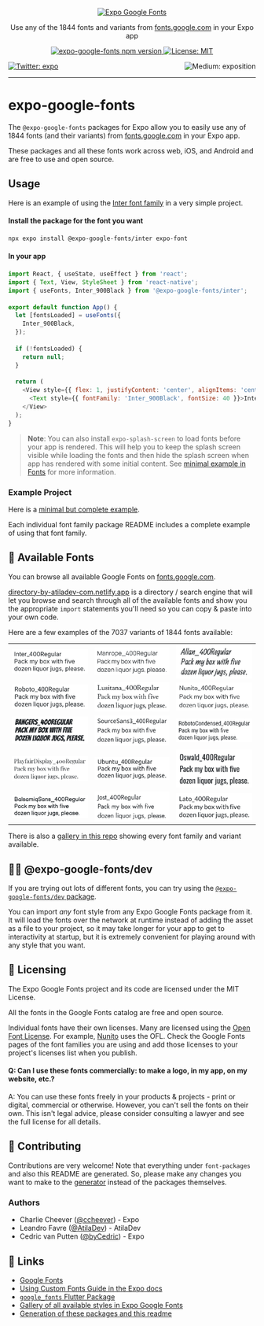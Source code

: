 <!--
This file is generated by @expo-google-fonts/generator
If you want to modify it, go to packages/generator/templates
-->

<p align="center">
  <a href="https://github.com/expo/google-fonts">
    <img alt="Expo Google Fonts" src="./gifs/title.gif">
  </a>
</p>

<p align="center">Use any of the 1844 fonts and variants from <a href="https://fonts.google.com" target="_blank">fonts.google.com</a> in your Expo app</p>

<p align="center">
  <a aria-label="npm version" href="https://www.npmjs.com/org/expo-google-fonts" target="_blank">
    <img alt="expo-google-fonts npm version" src="https://flat.badgen.net/npm/v/@expo-google-fonts/dev" />
  </a>
  <a aria-label="Expo is free to use" href="https://github.com/expo/expo/blob/master/LICENSE" target="_blank">
    <img alt="License: MIT" src="https://flat.badgen.net/github/license/expo/google-fonts" target="_blank" />
  </a>
</p>

<p>
  <a aria-label="Follow @expo on Twitter" href="https://twitter.com/intent/follow?screen_name=expo" target="_blank">
    <img  alt="Twitter: expo" src="https://img.shields.io/twitter/follow/expo.svg?style=flat-square&label=Follow%20%40expo&logo=TWITTER&logoColor=FFFFFF&labelColor=00aced&logoWidth=15&color=lightgray" target="_blank" />
  </a>
  <a aria-label="Follow Expo on Medium" href="https://blog.expo.io">
    <img align="right" alt="Medium: exposition" src="https://img.shields.io/badge/Learn%20more%20on%20our%20blog-lightgray.svg?style=flat-square" target="_blank" />
  </a>
</p>

---

# expo-google-fonts

The `@expo-google-fonts` packages for Expo allow you to easily use any of 1844 fonts (and their variants) from [fonts.google.com](https://fonts.google.com) in your Expo app.

These packages and all these fonts work across web, iOS, and Android and are free to use and open source.

## Usage

Here is an example of using the [Inter font family](https://fonts.google.com/specimen/Inter) in a very simple project.

#### Install the package for the font you want

```sh
npx expo install @expo-google-fonts/inter expo-font
```

#### In your app

```js
import React, { useState, useEffect } from 'react';
import { Text, View, StyleSheet } from 'react-native';
import { useFonts, Inter_900Black } from '@expo-google-fonts/inter';

export default function App() {
  let [fontsLoaded] = useFonts({
    Inter_900Black,
  });

  if (!fontsLoaded) {
    return null;
  }

  return (
    <View style={{ flex: 1, justifyContent: 'center', alignItems: 'center' }}>
      <Text style={{ fontFamily: 'Inter_900Black', fontSize: 40 }}>Inter Black</Text>
    </View>
  );
}
```

> **Note**: You can also install `expo-splash-screen` to load fonts before your app is rendered. This will help you to keep the splash screen visible while loading the fonts and then hide the splash screen when app has rendered with some initial content. See [minimal example in Fonts](https://docs.expo.dev/develop/user-interface/fonts/#minimal-example) for more information.

### Example Project

Here is a [minimal but complete example](https://github.com/expo/google-fonts/tree/master/example).

Each individual font family package README includes a complete example of using that font family.

## 🔡 Available Fonts

You can browse all available Google Fonts on [fonts.google.com](https://fonts.google.com).

[directory-by-atiladev-com.netlify.app](https://directory-by-atiladev-com.netlify.app/) is a directory / search engine that will let you browse and search through all of the available fonts and show you the appropriate `import` statements you'll need so you can copy & paste into your own code.

Here are a few examples of the 7037 variants of 1844 fonts available:


||||
|-|-|-|
|[![Inter](./font-packages/inter/400Regular/Inter_400Regular.ttf.png)](https://github.com/expo/google-fonts/tree/main/font-packages/inter#readme)|[![Manrope](./font-packages/manrope/400Regular/Manrope_400Regular.ttf.png)](https://github.com/expo/google-fonts/tree/main/font-packages/manrope#readme)|[![Allan](./font-packages/allan/400Regular/Allan_400Regular.ttf.png)](https://github.com/expo/google-fonts/tree/main/font-packages/allan#readme)|
|[![Roboto](./font-packages/roboto/400Regular/Roboto_400Regular.ttf.png)](https://github.com/expo/google-fonts/tree/main/font-packages/roboto#readme)|[![Lusitana](./font-packages/lusitana/400Regular/Lusitana_400Regular.ttf.png)](https://github.com/expo/google-fonts/tree/main/font-packages/lusitana#readme)|[![Nunito](./font-packages/nunito/400Regular/Nunito_400Regular.ttf.png)](https://github.com/expo/google-fonts/tree/main/font-packages/nunito#readme)|
|[![Bangers](./font-packages/bangers/400Regular/Bangers_400Regular.ttf.png)](https://github.com/expo/google-fonts/tree/main/font-packages/bangers#readme)|[![SourceSans3](./font-packages/source-sans-3/400Regular/SourceSans3_400Regular.ttf.png)](https://github.com/expo/google-fonts/tree/main/font-packages/source-sans-3#readme)|[![RobotoCondensed](./font-packages/roboto-condensed/400Regular/RobotoCondensed_400Regular.ttf.png)](https://github.com/expo/google-fonts/tree/main/font-packages/roboto-condensed#readme)|
|[![PlayfairDisplay](./font-packages/playfair-display/400Regular/PlayfairDisplay_400Regular.ttf.png)](https://github.com/expo/google-fonts/tree/main/font-packages/playfair-display#readme)|[![Ubuntu](./font-packages/ubuntu/400Regular/Ubuntu_400Regular.ttf.png)](https://github.com/expo/google-fonts/tree/main/font-packages/ubuntu#readme)|[![Oswald](./font-packages/oswald/400Regular/Oswald_400Regular.ttf.png)](https://github.com/expo/google-fonts/tree/main/font-packages/oswald#readme)|
|[![BalsamiqSans](./font-packages/balsamiq-sans/400Regular/BalsamiqSans_400Regular.ttf.png)](https://github.com/expo/google-fonts/tree/main/font-packages/balsamiq-sans#readme)|[![Jost](./font-packages/jost/400Regular/Jost_400Regular.ttf.png)](https://github.com/expo/google-fonts/tree/main/font-packages/jost#readme)|[![Lato](./font-packages/lato/400Regular/Lato_400Regular.ttf.png)](https://github.com/expo/google-fonts/tree/main/font-packages/lato#readme)|


There is also a [gallery in this repo](./GALLERY.md#readme) showing every font family and variant available.

## 👩‍💻 @expo-google-fonts/dev

If you are trying out lots of different fonts, you can try using the [`@expo-google-fonts/dev` package](https://github.com/expo/google-fonts/tree/master/font-packages/dev#readme).

You can import _any_ font style from any Expo Google Fonts package from it. It will load the fonts over the network at runtime instead of adding the asset as a file to your project, so it may take longer for your app to get to interactivity at startup, but it is extremely convenient for playing around with any style that you want.


## 📖 Licensing

The Expo Google Fonts project and its code are licensed under the MIT License.

All the fonts in the Google Fonts catalog are free and open source.

Individual fonts have their own licenses. Many are licensed using the [Open Font License](https://scripts.sil.org/cms/scripts/page.php?site_id=nrsi&id=OFL). For example, [Nunito](https://fonts.google.com/specimen/Nunito) uses the OFL. Check the Google Fonts pages of the font families you are using and add those licenses to your project's licenses list when you publish.

#### Q: Can I use these fonts commercially: to make a logo, in my app, on my website, etc.?

A: You can use these fonts freely in your products & projects - print or digital, commercial or otherwise. However, you can't sell the fonts on their own. This isn't legal advice, please consider consulting a lawyer and see the full license for all details.

## 🤝 Contributing

Contributions are very welcome! Note that everything under `font-packages` and also this README are generated. So, please make any changes you want to make to the [generator](https://github.com/expo/google-fonts/tree/master/packages/generator#readme) instead of the packages themselves.

### Authors

- Charlie Cheever ([@ccheever](https://github.com/ccheever)) - Expo
- Leandro Favre ([@AtilaDev](https://github.com/AtilaDev)) - AtilaDev
- Cedric van Putten ([@byCedric](https://github.com/byCedric)) - Expo

## 🔗 Links

- [Google Fonts](https://fonts.google.com)
- [Using Custom Fonts Guide in the Expo docs](https://docs.expo.dev/develop/user-interface/fonts/#use-a-custom-font)
- [`google_fonts` Flutter Package](https://pub.dev/packages/google_fonts)
- [Gallery of all available styles in Expo Google Fonts](./GALLERY.md)
- [Generation of these packages and this readme](https://github.com/expo/google-fonts/tree/master/packages/generator#readme)
